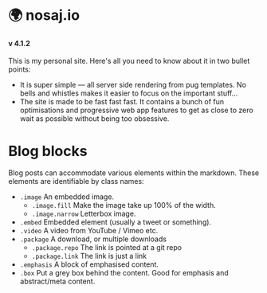 # 🌍 nosaj.io
#### v 4.1.2

This is my personal site. Here's all you need to know about it in two bullet points:

- It is super simple — all server side rendering from pug templates. No bells and whistles makes it easier to focus on the important stuff...
- The site is made to be fast fast fast. It contains a bunch of fun optimisations and progressive web app features to get as close to zero wait as possible without being too obsessive.

# Blog blocks
Blog posts can accommodate various elements within the markdown. These elements are identifiable by class names:
- `.image` An embedded image.
  - `.image.fill` Make the image take up 100% of the width.
  - `.image.narrow` Letterbox image.
- `.embed` Embedded element (usually a tweet or something).
- `.video` A video from YouTube / Vimeo etc.
- `.package` A download, or multiple downloads
  - `.package.repo` The link is pointed at a git repo
  - `.package.link` The link is just a link
- `.emphasis` A block of emphasised content. 
- `.box` Put a grey box behind the content. Good for emphasis and abstract/meta content.
